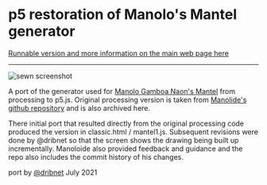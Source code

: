 p5 restoration of Manolo's Mantel generator
=====

[Runnable version and more information on the main web page here](https://dribnet.github.io/mantel/)

---

![sewn screenshot](https://github.com/dribnet/sewn/blob/master/mantel.png?raw=true)

A port of the generator used for [Manolo Gamboa Naon's Mantel](https://www.behance.net/gallery/62172035/mantel) from processing to p5.js.  Original processing version is taken from [Manolide's github repository](https://github.com/manoloide/AllSketchs/tree/master/2018/Generativos/mantel) and is also archived here.

There initial port that resulted directly from the original processing code produced the version in classic.html / mantel1.js. Subsequent revisions were done by @dribnet so that the screen shows the drawing being built up incrementally. Manoloide also provided feedback and guidance and the repo also includes the commit history of his changes.

port by [@dribnet](http://drib.net) July 2021
